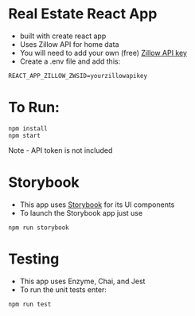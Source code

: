# Real Estate React App
- built with create react app
- Uses Zillow API for home data
- You will need to add your own (free) [Zillow API key](https://www.zillow.com/howto/api/APIOverview.htm)
- Create a .env file and add this:
```
REACT_APP_ZILLOW_ZWSID=yourzillowapikey
```

# To Run:
```
npm install
npm start
```

Note - API token is not included

# Storybook
- This app uses [Storybook](https://storybook.js.org/) for its UI components
- To launch the Storybook app just use
```
npm run storybook
```

# Testing
- This app uses Enzyme, Chai, and Jest
- To run the unit tests enter:
```
npm run test
```